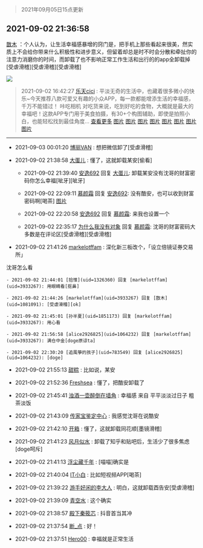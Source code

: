 > 2021年09月05日15点更新
<link rel="stylesheet" href="https://cdn.jsdelivr.net/gh/taotie6/sampleJSON@main/css/photo_show.css">


 ## 2021-09-02 21:36:58 

 [㪚木](https://www.coolapk.com/feed/29720989?shareKey=YmI5NGU1MzcwNTE2NjEzMmNjN2E~) ：个人认为，让生活幸福感暴增的窍门是，把手机上那些看起来很美，然实质上不会给你带来什么积极性和进步意义，但留着却总是时不时会分散和牵扯你的注意力消磨你的时间，而卸载了也不影响正常工作生活和出行的的app全卸载掉[受虐滑稽][受虐滑稽][受虐滑稽] 

<div class="album">
<img class="img-item" src="http://image.coolapk.com/feed/2019/0507/23/1081091_4586_1095@230x167.gif" />
</div>

> 2021-09-02 16:42:27 
> [乐天cici](https://www.coolapk.com/feed/29714404?shareKey=NmM0ZWIwODcxYmJiNjEzMmNjN2E~) : 平淡无奇的生活中，也藏着很多微小的快乐~今天推荐八款可爱又有趣的小众APP，每一款都能增添生活的幸福感，千万不能错过！  咔吃相机 对吃货来说，吃到好吃的食物，大概就是最大的幸福吧！这款APP专门用于美食拍摄，有30+个构图辅助，即使是拍照小白，也能轻松找到最佳角度... <a href="">查看更多</a> 
[图片](http://image.coolapk.com/feed/2021/0902/16/3582543_a89d4cb4_1145_5685@1125x1500.jpeg)
[图片](http://image.coolapk.com/feed/2021/0902/16/3582543_037014e0_1145_5686@1125x1500.jpeg)
[图片](http://image.coolapk.com/feed/2021/0902/16/3582543_95f275b7_1145_5688@1125x1500.jpeg)
[图片](http://image.coolapk.com/feed/2021/0902/16/3582543_ea157e98_1145_569@1125x1500.jpeg)
[图片](http://image.coolapk.com/feed/2021/0902/16/3582543_3330ec36_1145_5692@1125x1500.jpeg)
[图片](http://image.coolapk.com/feed/2021/0902/16/3582543_3a4a1171_1145_5694@1125x1500.jpeg)
[图片](http://image.coolapk.com/feed/2021/0902/16/3582543_dc2ba65c_1145_5695@1125x1500.jpeg)
[图片](http://image.coolapk.com/feed/2021/0902/16/3582543_739391d0_1145_5697@1125x1500.jpeg)

 ------- 

- 2021-09-03 00:01:20 [博丽VAN](uid=3167897) : 想把微信卸了[受虐滑稽] 

- 2021-09-02 21:38:58 [大蛋儿](uid=1125237) : 懂了，这就卸载某安[偷看] 

    - 2021-09-02 21:39:40 [安逸692](uid=1171740) 回复 [大蛋儿](uid=1125237): 卸载某安没有沈哥的财富密码你怎么幸福[呲牙][呲牙] 

    - 2021-09-02 22:09:11 [慕颜霜](uid=3801065) 回复 [安逸692](uid=1171740): 没有酷安，也可以收到财富密码啊[喝茶] [图片](http://image.coolapk.com/feed/2021/0902/22/3801065_6a18d287_1750_4271@1080x2400.jpeg)

    - 2021-09-02 22:20:58 [安逸692](uid=1171740) 回复 [慕颜霜](uid=3801065): 来我也设置一个 

    - 2021-09-02 22:35:17 [为什么我没有对象](uid=2236988) 回复 [慕颜霜](uid=3801065): 沈哥的财富密码大多数是在评论区[受虐滑稽][受虐滑稽] 

- 2021-09-02 21:41:26 [markelotffam](uid=3933267) : 深化新三板改个，「设立倍镜证券交易所」

沈哥怎么看 

    - 2021-09-02 21:44:01 [拾惟](uid=1326360) 回复 [markelotffam](uid=3933267): 用眼睛看[抠鼻] 

    - 2021-09-02 21:44:26 [markelotffam](uid=3933267) 回复 [㪚木](uid=1081091): [受虐滑稽][ok] 

    - 2021-09-02 21:45:01 [孙半夏](uid=1851173) 回复 [markelotffam](uid=3933267): 用心看 

    - 2021-09-02 21:56:58 [alice2926825](uid=1064232) 回复 [markelotffam](uid=3933267): 满仓中金[doge原谅ta] 

    - 2021-09-02 22:30:20 [追風箏的孩子](uid=783549) 回复 [alice2926825](uid=1064232): [doge] 

- 2021-09-02 21:55:13 [甜粽](uid=578818) : 比如说，某安 

- 2021-09-02 21:52:36 [Freshsea](uid=1997345) : 懂了，把酷安卸载了 

- 2021-09-02 21:45:41 [浊酒一壶醉倒在墙角](uid=2363472) : 幸福感 来自 平平淡淡过日子  粗茶淡饭 

- 2021-09-02 21:43:09 [传家宝鉴定中心](uid=1537223) : 我感觉沈哥在说酷安 

- 2021-09-02 21:42:10 [开箱](uid=1593034) : 懂了，这就卸载同花顺[墨镜滑稽] 

- 2021-09-02 21:41:23 [风月似水](uid=1091866) : 卸载了知乎和贴吧后，生活少了很多焦虑[doge呵斥] 

- 2021-09-02 21:41:13 [浮尘藏千年](uid=618671) : [喵喵]确实是 

- 2021-09-02 21:40:04 [IT小白](uid=1002886) : 比如短视频APP[喝茶] 

- 2021-09-02 21:39:22 [游手好闲的李大人](uid=1704844) : 明白，这就卸载酉告安[受虐滑稽] 

- 2021-09-02 21:39:09 [青空水](uid=2178733) : 这个确实 

- 2021-09-02 21:38:57 [殿下秦筱芯](uid=1506692) : 抖音首当其冲 

- 2021-09-02 21:37:54 [断_点](uid=3301521) : 好！ 

- 2021-09-02 21:37:51 [Hero00](uid=671833) : 幸福就是正常生活 

